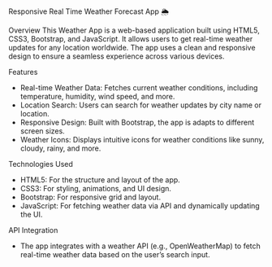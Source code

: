 Responsive Real Time Weather Forecast App 🌦️

Overview 
This Weather App is a web-based application built using HTML5, CSS3, Bootstrap, and JavaScript. It allows users to get real-time weather updates for any location worldwide. The app uses a clean and responsive design to ensure a seamless experience across various devices.

Features
- Real-time Weather Data: Fetches current weather conditions, including temperature, humidity, wind speed, and more.
- Location Search: Users can search for weather updates by city name or location.
- Responsive Design: Built with Bootstrap, the app is adapts to different screen sizes.
- Weather Icons: Displays intuitive icons for weather conditions like sunny, cloudy, rainy, and more.

Technologies Used
- HTML5: For the structure and layout of the app.
- CSS3: For styling, animations, and UI design.
- Bootstrap: For responsive grid and layout.
- JavaScript: For fetching weather data via API and dynamically updating the UI.

API Integration
- The app integrates with a weather API (e.g., OpenWeatherMap) to fetch real-time weather data based on the user’s search input.
